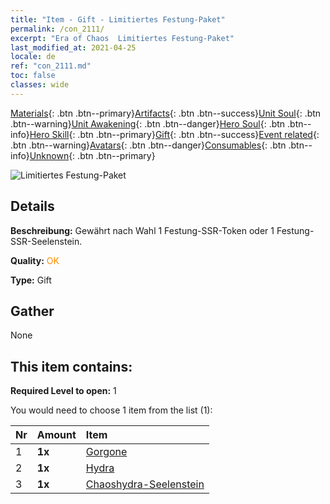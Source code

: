```yaml
---
title: "Item - Gift - Limitiertes Festung-Paket"
permalink: /con_2111/
excerpt: "Era of Chaos  Limitiertes Festung-Paket"
last_modified_at: 2021-04-25
locale: de
ref: "con_2111.md"
toc: false
classes: wide
---
```

 [Materials](/ItemsDE/){: .btn .btn--primary}[Artifacts](/ItemsDE/Artifacts/){: .btn .btn--success}[Unit Soul](/ItemsDE/UnitSoul/){: .btn .btn--warning}[Unit Awakening](/ItemsDE/UnitAwakening/){: .btn .btn--danger}[Hero Soul](/ItemsDE/HeroSoul/){: .btn .btn--info}[Hero Skill](/ItemsDE/HeroSkill/){: .btn .btn--primary}[Gift](/ItemsDE/Gift/){: .btn .btn--success}[Event related](/ItemsDE/Events/){: .btn .btn--warning}[Avatars](/ItemsDE/Avatars/){: .btn .btn--danger}[Consumables](/ItemsDE/Consumables/){: .btn .btn--info}[Unknown](/ItemsDE/Unknown/){: .btn .btn--primary}

 ![Limitiertes Festung-Paket](/images/t/i_994009.png)

## Details
 **Beschreibung:** Gewährt nach Wahl 1 Festung-SSR-Token oder 1 Festung-SSR-Seelenstein.

 **Quality:** <span style="color: #FF8C00">OK</span>

 **Type:** Gift

## Gather

  None

## This item contains:

 **Required Level to open:** 1

 You would need to choose 1 item from the list (1):

  | Nr | Amount |     Item    |
  |:---|:-------|:------------|
  | 1 |  **1x** | [Gorgone](/ItemsDE/unt_257/) |  | 
  | 2 |  **1x** | [Hydra](/ItemsDE/unt_259/) |  | 
  | 3 |  **1x** | [Chaoshydra-Seelenstein](/ItemsDE/unt_341/) |  | 

